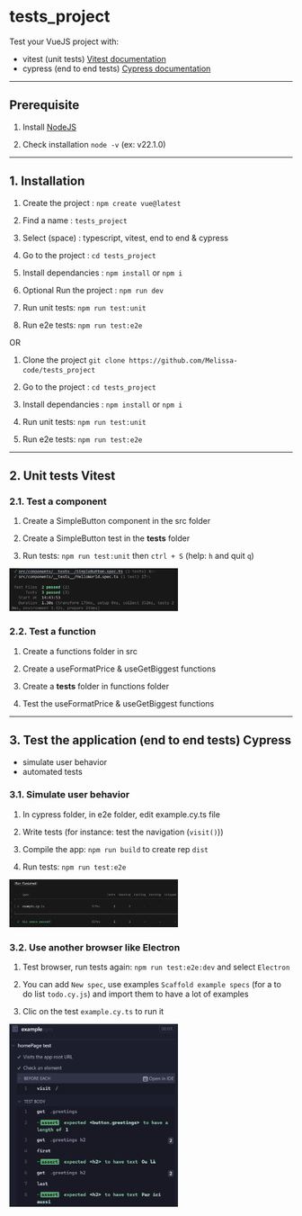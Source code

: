 # tests_project

Test your VueJS project with: 

- vitest (unit tests) [Vitest documentation](https://vitest.dev/guide)
- cypress (end to end tests) [Cypress documentation](https://docs.cypress.io/app/get-started/why-cypress)

---


## Prerequisite 

1. Install [NodeJS](https://nodejs.org/en/download)

2. Check installation `node -v` (ex: v22.1.0)

---


## 1. Installation

1. Create the project : `npm create vue@latest`

2. Find a name : `tests_project`

3. Select (space) : typescript, vitest, end to end & cypress 

4. Go to the project : `cd tests_project`

5. Install dependancies : `npm install` or `npm i`

6. Optional Run the project : `npm run dev`

7. Run unit tests: `npm run test:unit`

8. Run e2e tests: `npm run test:e2e`

OR 

1. Clone the project `git clone https://github.com/Melissa-code/tests_project`

2. Go to the project : `cd tests_project`

3. Install dependancies : `npm install` or `npm i`

4. Run unit tests: `npm run test:unit`

5. Run e2e tests: `npm run test:e2e`

---


## 2. Unit tests Vitest 

### 2.1. Test a component 

1. Create a SimpleButton component in the src folder

2. Create a SimpleButton test in the __tests__ folder

3. Run tests: `npm run test:unit` then `ctrl + S` (help: `h` and quit `q`)

<img src="./src/assets/unit_tests_ok.png" style="width: 300px;" />


### 2.2. Test a function 

1. Create a functions folder in src 

2. Create a useFormatPrice & useGetBiggest functions

3. Create a __tests__ folder in functions folder 

4. Test the useFormatPrice & useGetBiggest functions

---


## 3. Test the application (end to end tests) Cypress

- simulate user behavior
- automated tests

### 3.1. Simulate user behavior 

1. In cypress folder, in e2e folder, edit example.cy.ts file

2. Write tests (for instance: test the navigation (`visit()`))

3. Compile the app: `npm run build` to create rep `dist`

4. Run tests: `npm run test:e2e`

<img src="./src/assets/cypress_tests.png" style="width:300px;" />


### 3.2. Use another browser like Electron  

1. Test browser, run tests again: `npm run test:e2e:dev` and select `Electron`

2. You can add `New spec`, use examples `Scaffold example specs` (for a to do list `todo.cy.js`) and import them to have a lot of examples

3. Clic on the test `example.cy.ts` to run it 

<img src="./src/assets/electron_tests.png" style="width:300px;" />

